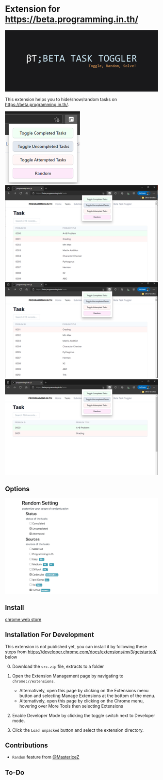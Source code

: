 # Extension for https://beta.programming.in.th/

![](./previews/Marquee_promo_tile.jpg)

This extension helps you to hide/show/random tasks on https://beta.programming.in.th/.

![](./previews/preview.png)
![](./previews/screenshot_1.jpg)
![](./previews/screenshot_2.jpg)
![](./previews/screenshot_3.jpg)

## Options

![](./previews/screenshot_4.png)

## Install

[chrome web store](https://chrome.google.com/webstore/detail/beta-task-toggler/mgicmhhkcdbopogdbphnecplndijgfbn/related?hl=en)

## Installation For Development

This extension is not published yet, you can install it by following these steps from https://developer.chrome.com/docs/extensions/mv3/getstarted/ below

0. Download the `src.zip` file, extracts to a folder

1. Open the Extension Management page by navigating to `chrome://extensions`.
   - Alternatively, open this page by clicking on the Extensions menu button and selecting Manage Extensions at the bottom of the menu.
   - Alternatively, open this page by clicking on the Chrome menu, hovering over More Tools then selecting Extensions
2. Enable Developer Mode by clicking the toggle switch next to Developer mode.
3. Click the `Load unpacked` button and select the extension directory.

## Contributions

- `Random` feature from [@MasterIceZ](https://github.com/MasterIceZ)

## To-Do
